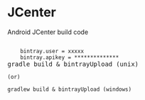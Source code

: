 # JCenter
Android JCenter build code

<code>
    bintray.user = xxxxx
    bintray.apikey = **************
</code>

<kbd>
    gradle build & bintrayUpload (unix)
    
    (or)
    
    gradlew build & bintrayUpload (windows)
</kbd>


